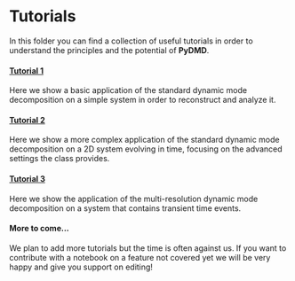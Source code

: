 # Tutorials

In this folder you can find a collection of useful tutorials in order to understand the principles and the potential of **PyDMD**.

#### [Tutorial 1](tutorial-1-dmd.ipynb)
Here we show a basic application of the standard dynamic mode decomposition on a simple system in order to reconstruct and analyze it.

#### [Tutorial 2](tutorial-2-adv-dmd.ipynb)
Here we show a more complex application of the standard dynamic mode decomposition on a 2D system evolving in time, focusing on the advanced settings the class provides.

#### [Tutorial 3](tutorial-3-mrdmd.ipynb)
Here we show the application of the multi-resolution dynamic mode decomposition on a system that contains transient time events.

#### More to come...
We plan to add more tutorials but the time is often against us. If you want to contribute with a notebook on a feature not covered yet we will be very happy and give you support on editing!
